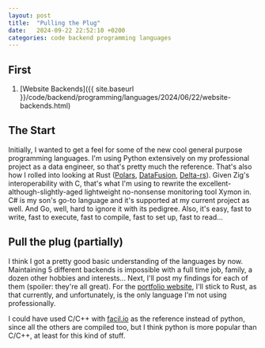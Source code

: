 ```yaml
---
layout: post
title:  "Pulling the Plug"
date:   2024-09-22 22:52:10 +0200
categories: code backend programming languages
---
```


## First
1. [Website Backends]({{ site.baseurl }}/code/backend/programming/languages/2024/06/22/website-backends.html)

## The Start
Initially, I wanted to get a feel for some of the new cool general purpose programming languages.  I'm using Python extensively on my professional project as a data engineer, so that's pretty much the reference.  That's also how I rolled into looking at Rust ([Polars](https://pola.rs/), [DataFusion](https://datafusion.apache.org/), [Delta-rs](https://delta-io.github.io/delta-rs/)).  Given Zig's interoperability with C, that's what I'm using to rewrite the excellent-although-slightly-aged lightweight no-nonsense monitoring tool Xymon in.  C# is my son's go-to language and it's supported at my current project as well. And Go, well, hard to ignore it with its pedigree.  Also, it's easy, fast to write, fast to execute, fast to compile, fast to set up, fast to read... 

## Pull the plug (partially)

I think I got a pretty good basic understanding of the languages by now.  Maintaining 5 different backends is impossible with a full time job, family, a dozen other hobbies and interests...
Next, I'll post my findings for each of them (spoiler: they're all great).  For the [portfolio website](https://flexworks.eu), I'll stick to Rust, as that currently, and unfortunately, is the only language I'm not using professionally.

I could have used C/C++ with [facil.io](https://facil.io/) as the reference instead of python, since all the others are compiled too, but I think python is more popular than C/C++, at least for this kind of stuff.  



